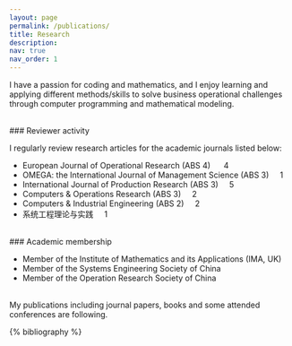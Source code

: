 ```yaml
---
layout: page
permalink: /publications/
title: Research
description:
nav: true
nav_order: 1
---
```


I have a passion for coding and mathematics, and I enjoy learning and applying different methods/skills to solve business operational challenges through computer programming and mathematical modeling.

<br>
### Reviewer activity

I regularly review research articles for the academic journals listed below:

- European Journal of Operational Research (ABS 4) &nbsp;&nbsp;&nbsp;&nbsp; 4
- OMEGA: the International Journal of Management Science (ABS 3)&nbsp;&nbsp;&nbsp;&nbsp; 1
- International Journal of Production Research (ABS 3)&nbsp;&nbsp;&nbsp;&nbsp; 5
- Computers & Operations Research (ABS 3)&nbsp;&nbsp;&nbsp;&nbsp; 2
- Computers & Industrial Engineering (ABS 2)&nbsp;&nbsp;&nbsp;&nbsp; 2
- 系统工程理论与实践&nbsp;&nbsp;&nbsp;&nbsp; 1

<br>
### Academic membership

- Member of the Institute of Mathematics and its Applications (IMA, UK)
- Member of the Systems Engineering Society of China
- Member of the Operation Research Society of China

<br>
My publications including journal papers, books and some attended conferences are following.

<!-- _pages/publications.md -->
<div class="publications">

{% bibliography %}

</div>
